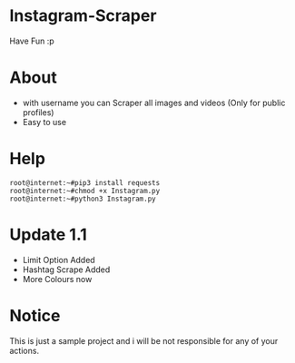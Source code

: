 # Instagram-Scraper
Have Fun :p 

# About
* with username you can Scraper all images and videos (Only for public profiles)
* Easy to use

# Help
```
root@internet:~#pip3 install requests
root@internet:~#chmod +x Instagram.py
root@internet:~#python3 Instagram.py
```
# Update 1.1
* Limit Option Added
* Hashtag Scrape Added
* More Colours now

# Notice
This is just a sample project and i will be not responsible for any of your actions.
